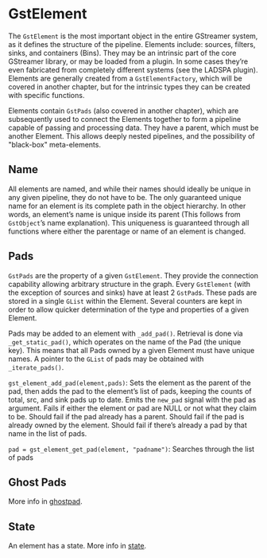 # GstElement

The `GstElement` is the most important object in the entire GStreamer system,
as it defines the structure of the pipeline. Elements include: sources,
filters, sinks, and containers (Bins). They may be an intrinsic part of
the core GStreamer library, or may be loaded from a plugin. In some
cases they’re even fabricated from completely different systems (see the
LADSPA plugin). Elements are generally created from a `GstElementFactory`,
which will be covered in another chapter, but for the intrinsic types
they can be created with specific functions.

Elements contain `GstPads` (also covered in another chapter), which are
subsequently used to connect the Elements together to form a pipeline
capable of passing and processing data. They have a parent, which must
be another Element. This allows deeply nested pipelines, and the
possibility of "black-box" meta-elements.

## Name

All elements are named, and while their names should ideally be unique in any
given pipeline, they do not have to be. The only guaranteed unique name
for an element is its complete path in the object hierarchy. In other
words, an element’s name is unique inside its parent (This follows from
`GstObject`’s name explanation). This uniqueness is guaranteed through
all functions where either the parentage or name of an element is changed.

## Pads

`GstPads` are the property of a given `GstElement`. They provide the
connection capability allowing arbitrary structure in the graph.
Every `GstElement` (with the exception of sources and sinks) have at
least 2 `GstPad`s. These pads are stored in a single `GList` within the
Element. Several counters are kept in order to allow quicker
determination of the type and properties of a given Element.

Pads may be added to an element with `_add_pad()`. Retrieval is done via
`_get_static_pad()`, which operates on the name of the Pad (the unique
key). This means that all Pads owned by a given Element must have unique
names. A pointer to the `GList` of pads may be obtained with
`_iterate_pads()`.

`gst_element_add_pad(element,pads)`: Sets the element as the parent of
the pad, then adds the pad to the element’s list of pads, keeping the
counts of total, src, and sink pads up to date. Emits the `new_pad`
signal with the pad as argument. Fails if either the element or pad are
NULL or not what they claim to be. Should fail if the pad already
has a parent. Should fail if the pad is already owned by the element.
Should fail if there’s already a pad by that name in the list of pads.

`pad = gst_element_get_pad(element, "padname")`: Searches through the
list of pads

## Ghost Pads

More info in [ghostpad](additional/design/gstghostpad.md).

## State

An element has a state. More info in [state](additional/design/states.md).
